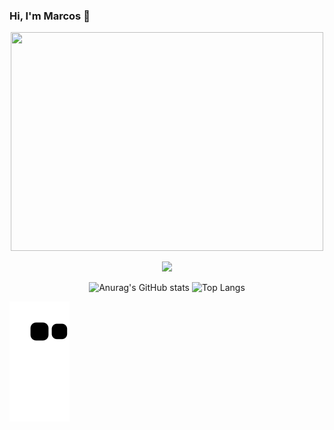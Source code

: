 ### Hi, I'm Marcos 🤑 
<p align="center">
<img src="https://github.com/SilvaAMarcos/SilvaAMarcos/assets/102332801/7c608d80-05f1-49f8-97a4-6b7c79c0c7ab" width="500px" height="350px">
</p>

<p align="center">
  <a href="https://skillicons.dev">
    <img src="https://skillicons.dev/icons?i=angular,js,css,html,mysql,py,tailwind" />
  </a>
</p>


<div align="center">
  
![Anurag's GitHub stats](https://github-readme-stats-sigma-five.vercel.app/api?username=SilvaAMarcos&show_icons=true&theme=radical)
![Top Langs](https://github-readme-stats-sigma-five.vercel.app/api/top-langs/?username=SilvaAMarcos&layout=compact) 
</div>



![Snake animation](https://github.com/SilvaAMarcos/SilvaAMarcos/blob/output/github-contribution-grid-snake.svg)


